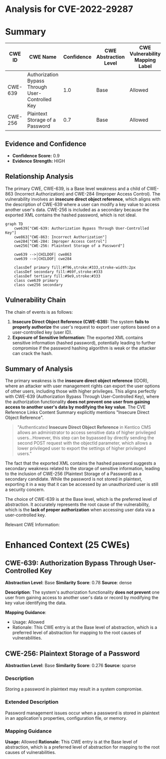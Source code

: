 # Analysis for CVE-2022-29287

# Summary
| CWE ID | CWE Name | Confidence | CWE Abstraction Level | CWE Vulnerability Mapping Label | CWE-Vulnerability Mapping Notes |
|---|---|---|---|---|---|
| CWE-639 | Authorization Bypass Through User-Controlled Key | 1.0 | Base | Allowed | Primary CWE |
| CWE-256 | Plaintext Storage of a Password | 0.7 | Base | Allowed | Secondary Candidate |

## Evidence and Confidence

*   **Confidence Score:** 0.9
*   **Evidence Strength:** HIGH

## Relationship Analysis
The primary CWE, CWE-639, is a Base level weakness and a child of CWE-863 (Incorrect Authorization) and CWE-284 (Improper Access Control). The vulnerability involves an **insecure direct object reference**, which aligns with the description of CWE-639 where a user can modify a key value to access another user's data. CWE-256 is included as a secondary because the exported XML contains the hashed password, which is not ideal.

```mermaid
graph TD
    cwe639["CWE-639: Authorization Bypass Through User-Controlled Key"]
    cwe863["CWE-863: Incorrect Authorization"]
    cwe284["CWE-284: Improper Access Control"]
    cwe256["CWE-256: Plaintext Storage of a Password"]
    
    cwe639 -->|CHILDOF| cwe863
    cwe639 -->|CHILDOF| cwe284
    
    classDef primary fill:#f96,stroke:#333,stroke-width:2px
    classDef secondary fill:#69f,stroke:#333
    classDef tertiary fill:#9e9,stroke:#333
    class cwe639 primary
    class cwe256 secondary
```

## Vulnerability Chain
The chain of events is as follows:

1.  **Insecure Direct Object Reference (CWE-639):** The system **fails to properly authorize** the user's request to export user options based on a user-controlled key (user ID).
2.  **Exposure of Sensitive Information:** The exported XML contains sensitive information (hashed password), potentially leading to further compromise if the password hashing algorithm is weak or the attacker can crack the hash.

## Summary of Analysis
The primary weakness is the **insecure direct object reference** (IDOR), where an attacker with user management rights can export the user options of other users, including those with higher privileges. This aligns perfectly with CWE-639 (Authorization Bypass Through User-Controlled Key), where the authorization functionality **does not prevent one user from gaining access to another user's data by modifying the key value**. The CVE Reference Links Content Summary explicitly mentions "Insecure Direct Object Reference".

> "Authenticated **Insecure Direct Object Reference** in Kentico CMS allows an administrator to access sensitive data of higher privileged users...However, this step can be bypassed by directly sending the second POST request with the objectId parameter, which allows a lower privileged user to export the settings of higher privileged users."

The fact that the exported XML contains the hashed password suggests a secondary weakness related to the storage of sensitive information, leading to the inclusion of CWE-256 (Plaintext Storage of a Password) as a secondary candidate. While the password is not stored in plaintext, exporting it in a way that it can be accessed by an unauthorized user is still a security concern.

The choice of CWE-639 is at the Base level, which is the preferred level of abstraction. It accurately represents the root cause of the vulnerability, which is the **lack of proper authorization** when accessing user data via a user-controlled key.

Relevant CWE Information:

# Enhanced Context (25 CWEs)

## CWE-639: Authorization Bypass Through User-Controlled Key
**Abstraction Level**: Base
**Similarity Score**: 0.78
**Source**: dense

**Description**:
The system's authorization functionality **does not prevent** one user from gaining access to another user's data or record by modifying the key value identifying the data.

**Mapping Guidance**:
- Usage: Allowed
- Rationale: This CWE entry is at the Base level of abstraction, which is a preferred level of abstraction for mapping to the root causes of vulnerabilities.

## CWE-256: Plaintext Storage of a Password
**Abstraction Level**: Base
**Similarity Score**: 0.276
**Source**: sparse

### Description
Storing a password in plaintext may result in a system compromise.

### Extended Description
Password management issues occur when a password is stored in plaintext in an application's properties, configuration file, or memory.

### Mapping Guidance
**Usage:** Allowed
**Rationale:** This CWE entry is at the Base level of abstraction, which is a preferred level of abstraction for mapping to the root causes of vulnerabilities.